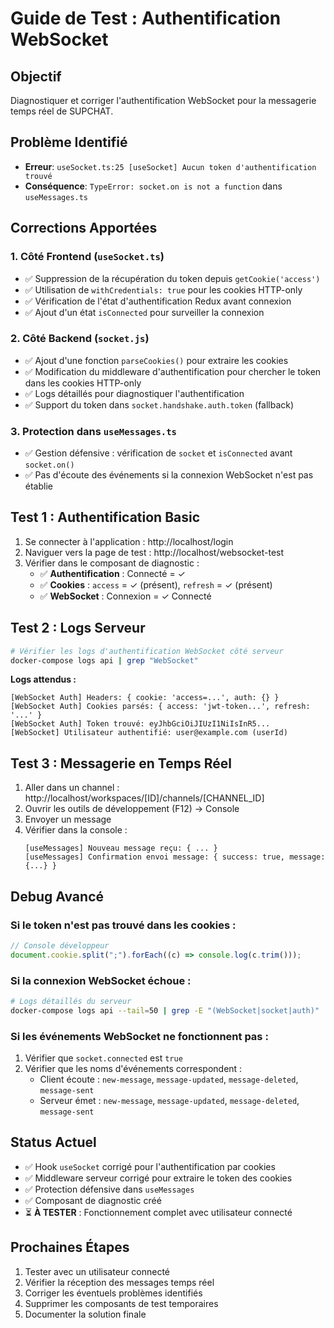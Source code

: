 # Guide de Test : Authentification WebSocket

## Objectif

Diagnostiquer et corriger l'authentification WebSocket pour la messagerie temps réel de SUPCHAT.

## Problème Identifié

- **Erreur**: `useSocket.ts:25 [useSocket] Aucun token d'authentification trouvé`
- **Conséquence**: `TypeError: socket.on is not a function` dans `useMessages.ts`

## Corrections Apportées

### 1. Côté Frontend (`useSocket.ts`)

- ✅ Suppression de la récupération du token depuis `getCookie('access')`
- ✅ Utilisation de `withCredentials: true` pour les cookies HTTP-only
- ✅ Vérification de l'état d'authentification Redux avant connexion
- ✅ Ajout d'un état `isConnected` pour surveiller la connexion

### 2. Côté Backend (`socket.js`)

- ✅ Ajout d'une fonction `parseCookies()` pour extraire les cookies
- ✅ Modification du middleware d'authentification pour chercher le token dans les cookies HTTP-only
- ✅ Logs détaillés pour diagnostiquer l'authentification
- ✅ Support du token dans `socket.handshake.auth.token` (fallback)

### 3. Protection dans `useMessages.ts`

- ✅ Gestion défensive : vérification de `socket` et `isConnected` avant `socket.on()`
- ✅ Pas d'écoute des événements si la connexion WebSocket n'est pas établie

## Test 1 : Authentification Basic

1. Se connecter à l'application : http://localhost/login
2. Naviguer vers la page de test : http://localhost/websocket-test
3. Vérifier dans le composant de diagnostic :
   - ✅ **Authentification** : Connecté = ✓
   - ✅ **Cookies** : `access` = ✓ (présent), `refresh` = ✓ (présent)
   - ✅ **WebSocket** : Connexion = ✓ Connecté

## Test 2 : Logs Serveur

```bash
# Vérifier les logs d'authentification WebSocket côté serveur
docker-compose logs api | grep "WebSocket"
```

**Logs attendus :**

```
[WebSocket Auth] Headers: { cookie: 'access=...', auth: {} }
[WebSocket Auth] Cookies parsés: { access: 'jwt-token...', refresh: '...' }
[WebSocket Auth] Token trouvé: eyJhbGciOiJIUzI1NiIsInR5...
[WebSocket] Utilisateur authentifié: user@example.com (userId)
```

## Test 3 : Messagerie en Temps Réel

1. Aller dans un channel : http://localhost/workspaces/[ID]/channels/[CHANNEL_ID]
2. Ouvrir les outils de développement (F12) → Console
3. Envoyer un message
4. Vérifier dans la console :
   ```
   [useMessages] Nouveau message reçu: { ... }
   [useMessages] Confirmation envoi message: { success: true, message: {...} }
   ```

## Debug Avancé

### Si le token n'est pas trouvé dans les cookies :

```javascript
// Console développeur
document.cookie.split(";").forEach((c) => console.log(c.trim()));
```

### Si la connexion WebSocket échoue :

```bash
# Logs détaillés du serveur
docker-compose logs api --tail=50 | grep -E "(WebSocket|socket|auth)"
```

### Si les événements WebSocket ne fonctionnent pas :

1. Vérifier que `socket.connected` est `true`
2. Vérifier que les noms d'événements correspondent :
   - Client écoute : `new-message`, `message-updated`, `message-deleted`, `message-sent`
   - Serveur émet : `new-message`, `message-updated`, `message-deleted`, `message-sent`

## Status Actuel

- ✅ Hook `useSocket` corrigé pour l'authentification par cookies
- ✅ Middleware serveur corrigé pour extraire le token des cookies
- ✅ Protection défensive dans `useMessages`
- ✅ Composant de diagnostic créé
- ⏳ **À TESTER** : Fonctionnement complet avec utilisateur connecté

## Prochaines Étapes

1. Tester avec un utilisateur connecté
2. Vérifier la réception des messages temps réel
3. Corriger les éventuels problèmes identifiés
4. Supprimer les composants de test temporaires
5. Documenter la solution finale

